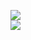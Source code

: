 [![](https://img.shields.io/badge/Made%20With-Github%20Spray-lightgrey.svg?style=for-the-badge&logo=github)](https://github.com/Annihil/github-spray#9076)  
[![](https://i.imgur.com/2DrTn0Z.gif)](https://github.com/Annihil/github-spray)